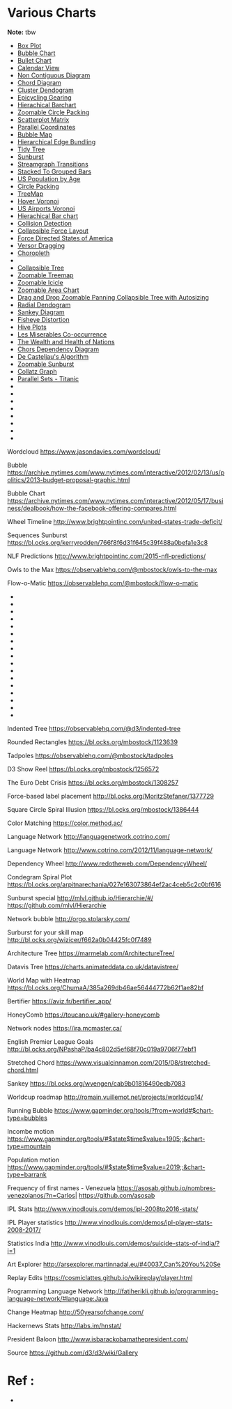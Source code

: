 # Various Charts

**Note:** tbw



 * [Box Plot](https://observablehq.com/@d3/box-plot)
 * [Bubble Chart](https://observablehq.com/@d3/bubble-chart)
 * [Bullet Chart](https://bl.ocks.org/mbostock/4061961)
 * [Calendar View](https://observablehq.com/@d3/calendar-view)
 * [Non Contiguous Diagram](https://observablehq.com/@d3/non-contiguous-cartogram)
 * [Chord Diagram](https://observablehq.com/@d3/chord-diagram)
 * [Cluster Dendogram](https://observablehq.com/@d3/cluster-dendrogram)
 * [Epicycling Gearing](https://observablehq.com/@mbostock/epicyclic-gearing)
 * [Hierachical Barchart](https://observablehq.com/@d3/hierarchical-bar-chart)
 * [Zoomable Circle Packing](https://observablehq.com/@d3/zoomable-circle-packing)
 * [Scatterplot Matrix](https://observablehq.com/@d3/scatterplot-matrix)
 * [Parallel Coordinates](https://observablehq.com/@d3/parallel-coordinates)
 * [Bubble Map](https://observablehq.com/@d3/bubble-map)
 * [Hierarchical Edge Bundling](https://observablehq.com/@d3/bubble-map)
 * [Tidy Tree](https://observablehq.com/@d3/tidy-tree)
 * [Sunburst](https://observablehq.com/@d3/sunburst)
 * [Streamgraph Transitions](https://observablehq.com/@d3/streamgraph-transitions)
 * [Stacked To Grouped Bars](https://observablehq.com/@d3/stacked-to-grouped-bars)
 * [US Population by Age](https://observablehq.com/@mbostock/u-s-population-by-age-1850-2000)
 * [Circle Packing](https://observablehq.com/@d3/circle-packing)
 * [TreeMap](https://observablehq.com/@d3/treemap)
 * [Hover Voronoi](https://observablehq.com/@d3/hover-voronoi)
 * [US Airports Voronoi](https://observablehq.com/@mbostock/u-s-airports-voronoi)
 * [Hierachical Bar chart](https://observablehq.com/@d3/hierarchical-bar-chart)
 * [Collision Detection](https://bl.ocks.org/mbostock/3231298)
 * [Collapsible Force Layout](https://bl.ocks.org/mbostock/1062288)
 * [Force Directed States of America](https://bl.ocks.org/mbostock/1073373)
 * [Versor Dragging](https://observablehq.com/@d3/versor-dragging)
 * [Choropleth]()
 * [](https://observablehq.com/@d3/choropleth)
 * [Collapsible Tree](https://observablehq.com/@d3/collapsible-tree)
 * [Zoomable Treemap](https://observablehq.com/@d3/zoomable-treemap)
 * [Zoomable Icicle](https://observablehq.com/@d3/zoomable-icicle)	
 * [Zoomable Area Chart](https://observablehq.com/@d3/zoomable-area-chart)
 * [Drag and Drop Zoomable Panning Collapsible Tree with Autosizing](https://observablehq.com/@d3/zoomable-area-chart)
 * [Radial Dendogram](https://observablehq.com/@d3/radial-dendrogram)
 * [Sankey Diagram](https://observablehq.com/@d3/sankey-diagram)	
 * [Fisheye Distortion](https://bost.ocks.org/mike/fisheye/)
 * [Hive Plots](https://bost.ocks.org/mike/hive/)
 * [Les Miserables Co-occurrence](https://bost.ocks.org/mike/miserables/)
 * [The Wealth and Health of Nations](https://observablehq.com/@mbostock/the-wealth-health-of-nations)	
 * [Chors Dependency Diagram](https://observablehq.com/@d3/chord-dependency-diagram)
 * [De Casteljau's Algorithm](https://observablehq.com/@d3/chord-dependency-diagram)
 * [Zoomable Sunburst](https://observablehq.com/@d3/zoomable-sunburst)
 * [Collatz Graph](https://www.jasondavies.com/collatz-graph/)	
 * [Parallel Sets - Titanic](https://www.jasondavies.com/parallel-sets/)
 * []()
 * []()
 * []()
 * []()	
 * []()
 * []()
 * []()
 * []()





Wordcloud
https://www.jasondavies.com/wordcloud/

Bubble
https://archive.nytimes.com/www.nytimes.com/interactive/2012/02/13/us/politics/2013-budget-proposal-graphic.html

Bubble Chart
https://archive.nytimes.com/www.nytimes.com/interactive/2012/05/17/business/dealbook/how-the-facebook-offering-compares.html

Wheel Timeline
http://www.brightpointinc.com/united-states-trade-deficit/

Sequences Sunburst
https://bl.ocks.org/kerryrodden/766f8f6d31f645c39f488a0befa1e3c8

NLF Predictions
http://www.brightpointinc.com/2015-nfl-predictions/

Owls to the Max
https://observablehq.com/@mbostock/owls-to-the-max

Flow-o-Matic
https://observablehq.com/@mbostock/flow-o-matic


 * []()	
 * []()
 * []()
 * []()
 * []()
 * []()	
 * []()
 * []()
 * []()
 * []()
 * []()	
 * []()
 * []()
 * []()
 * []()
 * []()	
 * []()



Indented Tree
https://observablehq.com/@d3/indented-tree

Rounded Rectangles
https://bl.ocks.org/mbostock/1123639

Tadpoles
https://observablehq.com/@mbostock/tadpoles

D3 Show Reel
https://bl.ocks.org/mbostock/1256572

The Euro Debt Crisis
https://bl.ocks.org/mbostock/1308257

Force-based label placement
http://bl.ocks.org/MoritzStefaner/1377729

Square Circle Spiral Illusion
https://bl.ocks.org/mbostock/1386444

Color Matching
https://color.method.ac/

Language Network
http://languagenetwork.cotrino.com/

Language Network
http://www.cotrino.com/2012/11/language-network/

Dependency Wheel
http://www.redotheweb.com/DependencyWheel/

Condegram Spiral Plot
https://bl.ocks.org/arpitnarechania/027e163073864ef2ac4ceb5c2c0bf616

Sunburst special
http://mlvl.github.io/Hierarchie/#/
https://github.com/mlvl/Hierarchie

Network bubble
http://orgo.stolarsky.com/

Surburst for your skill map
http://bl.ocks.org/wizicer/f662a0b04425fc0f7489

Architecture Tree
https://marmelab.com/ArchitectureTree/

Datavis Tree
https://charts.animateddata.co.uk/datavistree/

World Map with Heatmap
https://bl.ocks.org/ChumaA/385a269db46ae56444772b62f1ae82bf

Bertifier
https://aviz.fr/bertifier_app/

HoneyComb
https://toucano.uk/#gallery-honeycomb

Network nodes
https://ira.mcmaster.ca/

English Premier League Goals
http://bl.ocks.org/NPashaP/ba4c802d5ef68f70c019a9706f77ebf1

Stretched Chord
https://www.visualcinnamon.com/2015/08/stretched-chord.html

Sankey
https://bl.ocks.org/wvengen/cab9b01816490edb7083

Worldcup roadmap
http://romain.vuillemot.net/projects/worldcup14/

Running Bubble
https://www.gapminder.org/tools/?from=world#$chart-type=bubbles

Incombe motion
https://www.gapminder.org/tools/#$state$time$value=1905;;&chart-type=mountain

Population motion
https://www.gapminder.org/tools/#$state$time$value=2019;;&chart-type=barrank

Frequency of first names - Venezuela
https://asosab.github.io/nombres-venezolanos/?n=Carlos|
https://github.com/asosab

IPL Stats
http://www.vinodlouis.com/demos/ipl-2008to2016-stats/

IPL Player statistics
http://www.vinodlouis.com/demos/ipl-player-stats-2008-2017/

Statistics India
http://www.vinodlouis.com/demos/suicide-stats-of-india/?i=1

Art Explorer
http://arsexplorer.martinnadal.eu/#40037_Can%20You%20Se

Replay Edits
https://cosmiclattes.github.io/wikireplay/player.html

Programming Language Network
http://fatiherikli.github.io/programming-language-network/#language:Java

Change Heatmap
http://50yearsofchange.com/

Hackernews Stats
http://labs.im/hnstat/

President Baloon
http://www.isbarackobamathepresident.com/


Source
https://github.com/d3/d3/wiki/Gallery

# Ref :

  * []()
